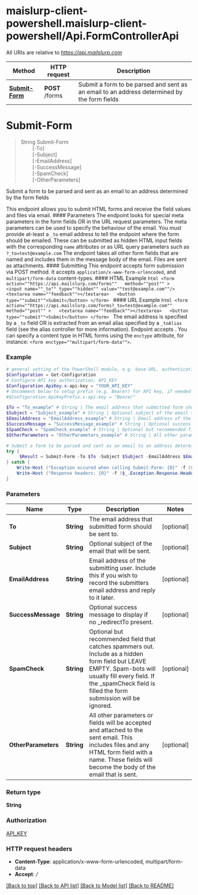 # maislurp-client-powershell.maislurp-client-powershell/Api.FormControllerApi

All URIs are relative to *https://api.mailslurp.com*

Method | HTTP request | Description
------------- | ------------- | -------------
[**Submit-Form**](FormControllerApi#Submit-Form) | **POST** /forms | Submit a form to be parsed and sent as an email to an address determined by the form fields


<a name="Submit-Form"></a>
# **Submit-Form**
> String Submit-Form<br>
> &nbsp;&nbsp;&nbsp;&nbsp;&nbsp;&nbsp;&nbsp;&nbsp;[-To] <String><br>
> &nbsp;&nbsp;&nbsp;&nbsp;&nbsp;&nbsp;&nbsp;&nbsp;[-Subject] <String><br>
> &nbsp;&nbsp;&nbsp;&nbsp;&nbsp;&nbsp;&nbsp;&nbsp;[-EmailAddress] <String><br>
> &nbsp;&nbsp;&nbsp;&nbsp;&nbsp;&nbsp;&nbsp;&nbsp;[-SuccessMessage] <String><br>
> &nbsp;&nbsp;&nbsp;&nbsp;&nbsp;&nbsp;&nbsp;&nbsp;[-SpamCheck] <String><br>
> &nbsp;&nbsp;&nbsp;&nbsp;&nbsp;&nbsp;&nbsp;&nbsp;[-OtherParameters] <String><br>

Submit a form to be parsed and sent as an email to an address determined by the form fields

This endpoint allows you to submit HTML forms and receive the field values and files via email.   #### Parameters The endpoint looks for special meta parameters in the form fields OR in the URL request parameters. The meta parameters can be used to specify the behaviour of the email.   You must provide at-least a `_to` email address to tell the endpoint where the form should be emailed. These can be submitted as hidden HTML input fields with the corresponding `name` attributes or as URL query parameters such as `?_to=test@example.com`  The endpoint takes all other form fields that are named and includes them in the message body of the email. Files are sent as attachments.  #### Submitting This endpoint accepts form submission via POST method. It accepts `application/x-www-form-urlencoded`, and `multipart/form-data` content-types.  #### HTML Example ```html <form    action=""https://api.mailslurp.com/forms""   method=""post"" >   <input name=""_to"" type=""hidden"" value=""test@example.com""/>   <textarea name=""feedback""></textarea>   <button type=""submit"">Submit</button> </form> ```  #### URL Example ```html <form    action=""https://api.mailslurp.com/forms?_to=test@example.com""   method=""post"" >   <textarea name=""feedback""></textarea>   <button type=""submit"">Submit</button> </form> ```    The email address is specified by a `_to` field OR is extracted from an email alias specified by a `_toAlias` field (see the alias controller for more information).  Endpoint accepts .  You can specify a content type in HTML forms using the `enctype` attribute, for instance: `<form enctype=""multipart/form-data"">`.  

### Example
```powershell
# general setting of the PowerShell module, e.g. base URL, authentication, etc
$Configuration = Get-Configuration
# Configure API key authorization: API_KEY
$Configuration.ApiKey.x-api-key = "YOUR_API_KEY"
# Uncomment below to setup prefix (e.g. Bearer) for API key, if needed
#$Configuration.ApiKeyPrefix.x-api-key = "Bearer"

$To = "To_example" # String | The email address that submitted form should be sent to. (optional)
$Subject = "Subject_example" # String | Optional subject of the email that will be sent. (optional)
$EmailAddress = "EmailAddress_example" # String | Email address of the submitting user. Include this if you wish to record the submitters email address and reply to it later. (optional)
$SuccessMessage = "SuccessMessage_example" # String | Optional success message to display if no _redirectTo present. (optional)
$SpamCheck = "SpamCheck_example" # String | Optional but recommended field that catches spammers out. Include as a hidden form field but LEAVE EMPTY. Spam-bots will usually fill every field. If the _spamCheck field is filled the form submission will be ignored. (optional)
$OtherParameters = "OtherParameters_example" # String | All other parameters or fields will be accepted and attached to the sent email. This includes files and any HTML form field with a name. These fields will become the body of the email that is sent. (optional)

# Submit a form to be parsed and sent as an email to an address determined by the form fields
try {
     $Result = Submit-Form -To $To -Subject $Subject -EmailAddress $EmailAddress -SuccessMessage $SuccessMessage -SpamCheck $SpamCheck -OtherParameters $OtherParameters
} catch {
    Write-Host ("Exception occured when calling Submit-Form: {0}" -f ($_.ErrorDetails | ConvertFrom-Json))
    Write-Host ("Response headers: {0}" -f ($_.Exception.Response.Headers | ConvertTo-Json))
}
```

### Parameters

Name | Type | Description  | Notes
------------- | ------------- | ------------- | -------------
 **To** | **String**| The email address that submitted form should be sent to. | [optional] 
 **Subject** | **String**| Optional subject of the email that will be sent. | [optional] 
 **EmailAddress** | **String**| Email address of the submitting user. Include this if you wish to record the submitters email address and reply to it later. | [optional] 
 **SuccessMessage** | **String**| Optional success message to display if no _redirectTo present. | [optional] 
 **SpamCheck** | **String**| Optional but recommended field that catches spammers out. Include as a hidden form field but LEAVE EMPTY. Spam-bots will usually fill every field. If the _spamCheck field is filled the form submission will be ignored. | [optional] 
 **OtherParameters** | **String**| All other parameters or fields will be accepted and attached to the sent email. This includes files and any HTML form field with a name. These fields will become the body of the email that is sent. | [optional] 

### Return type

**String**

### Authorization

[API_KEY](../README#API_KEY)

### HTTP request headers

 - **Content-Type**: application/x-www-form-urlencoded, multipart/form-data
 - **Accept**: */*

[[Back to top]](#) [[Back to API list]](../README#documentation-for-api-endpoints) [[Back to Model list]](../README#documentation-for-models) [[Back to README]](../README)


